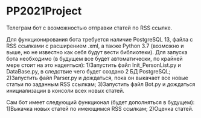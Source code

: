 # PP2021Project
Телеграм бот с возможностью отправки статей по RSS ссылке.

Для функционирования бота требуется наличие PostgreSQL 13, файла с RSS ссылками с расширением .xml, а также Python 3.7 (возможно и выше, но не известно как себя будут вести библиотеки).
  Для запуска бота необходимо (в будущем все будет автоматически, по крайней мере стоит на это надеяться):
1)Запустить файл Init_PersonList.py и DataBase.py, в следствие чего будет создано 2 БД PostgreSQL;
2)Запустить файл Parser.py и дождаться, пока он выкачает все новые статьи по заданным RSS ссылкам;
3)Запустить файл Bot.py и дождаться инициализации в консоли всех новых статей.

  Сам бот имеет следующий функционал (будет дополняться в будущем):
1)Выкачка новых статей по имеющимся RSS ссылкам;
2)Оценка статей.
